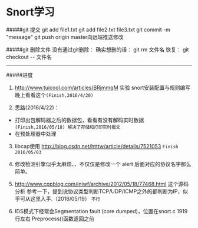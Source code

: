 ﻿Snort学习
====================

#####git 提交
		git add file1.txt
		git add file2.txt file3.txt
		git commit -m "message"
		git push origin master向远端推送修改

#####git 删除文件
		没有通过git删除：
		确实想删的话： git rm 文件名
		恢复： git checkout -- 文件名

***

#####进度
1. http://www.tuicool.com/articles/BRjmmqM 实验 snort安装配置与规则编写
晚上看看这个`(Finish,2016/4/20)`


2. 思路(2016/4/22)：
 * 打印出包解码器之后的数据包，看看有没有解码实时数据`(Finish,2016/05/18) 解决了存储和打印实时报文`
 * 在预处理器中处理

3. libcap使用 http://blog.csdn.net/htttw/article/details/7521053 `Finish 2016/05/03`

4. 修改检测引擎似乎太麻烦、、不仅仅是修改一个 alert 后面对应的协议名字那么简单。 

5. http://www.cppblog.com/iniwf/archive/2012/05/18/77468.html 这个源码分析  参考一下，提到说协议类型判断TCP/UDP/ICMP之外的都判断为IP，似乎可从这里入手.（2016/05/19）  `不行`

6. IDS模式下经常会Segmentation fault (core dumped)，位置在snort.c 1919行左右 Preprocess()函数返回之前
	

